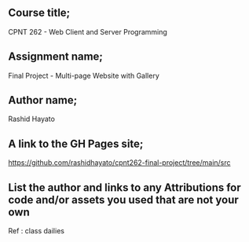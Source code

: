 ## Course title;
CPNT 262 - Web Client and Server Programming
## Assignment name;
Final Project - Multi-page Website with Gallery
## Author name;
Rashid Hayato
## A link to the GH Pages site;
https://github.com/rashidhayato/cpnt262-final-project/tree/main/src
## List the author and links to any Attributions for code and/or assets you used that are not your own
Ref : class dailies 